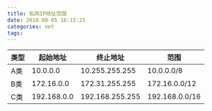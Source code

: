 ```yaml
---
title: 私网IP地址范围
date: 2018-08-05 16:15:21
categories: net
tags:
---
```


| 类型 | 起始地址 | 终止地址 | 范围 |
| --- | --- | --- | --- |
| A类 | 10.0.0.0 | 10.255.255.255 | 10.0.0.0/8 |
| B类 | 172.16.0.0 | 172.31.255.255 | 172.16.0.0/12 |
| C类 | 192.168.0.0 | 192.168.255.255 | 192.168.0.0/16 |